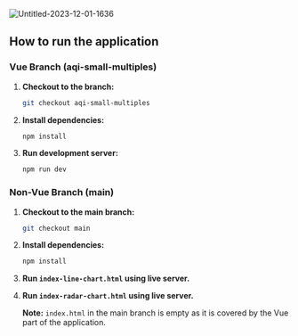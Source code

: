 ![Untitled-2023-12-01-1636](https://github.com/aakriti-dot/AirWatch/assets/124000355/90be394d-3167-490a-b044-3103611e8b19)

## How to run the application

### Vue Branch (aqi-small-multiples)

1. **Checkout to the branch:**

   ```bash
   git checkout aqi-small-multiples
   ```

2. **Install dependencies:**

   ```bash
   npm install
   ```

3. **Run development server:**

   ```bash
   npm run dev
   ```

### Non-Vue Branch (main)

1. **Checkout to the main branch:**

   ```bash
   git checkout main
   ```

2. **Install dependencies:**

   ```bash
   npm install
   ```

3. **Run `index-line-chart.html` using live server.**

4. **Run `index-radar-chart.html` using live server.**

   **Note:** `index.html` in the main branch is empty as it is covered by the Vue part of the application.
